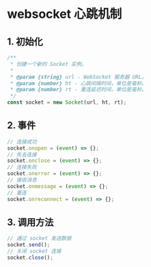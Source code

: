 # websocket 心跳机制

## 1. 初始化

```javascript
/**
 * 创建一个新的 Socket 实例。
 *
 * @param {string} url - WebSocket 服务器 URL。
 * @param {number} ht - 心跳间隔时间，单位是毫秒。
 * @param {number} rt - 重连延迟时间，单位是毫秒。
 */
const socket = new Socket(url, ht, rt);
```

## 2. 事件

```javascript
// 连接成功
socket.onopen = (event) => {};
// 失去连接
socket.onclose = (event) => {};
// 连接失败
socket.onerror = (event) => {};
// 接收消息
socket.onmessage = (event) => {};
// 重连
socket.onreconnect = (event) => {};
```

## 3. 调用方法

```javascript
// 通过 socket 发送数据
socket.send();
// 关闭 socket 连接
socket.close();
```
